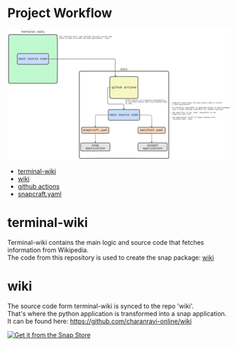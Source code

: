 # Project Workflow

![workflow](https://github.com/charanravi-online/terminal-wiki/blob/main/wiki_project_workflow.png)

- [terminal-wiki](https://github.com/charanravi-online/terminal-wiki)
- [wiki](https://github.com/charanravi-online/wiki)
- [github actions](https://github.com/charanravi-online/wiki/actions)
- [snapcraft.yaml](https://github.com/charanravi-online/wiki/blob/main/snapcraft.yaml)

# terminal-wiki

Terminal-wiki contains the main logic and source code that fetches information from Wikipedia.\
The code from this repository is used to create the snap package: [wiki](https://snapcraft.io/wiki)



# wiki
The source code form terminal-wiki is synced to the repo 'wiki'.\
That's where the python application is transformed into a snap application.\
It can be found here:  https://github.com/charanravi-online/wiki

[![Get it from the Snap Store](https://snapcraft.io/static/images/badges/en/snap-store-black.svg)](https://snapcraft.io/wiki)

